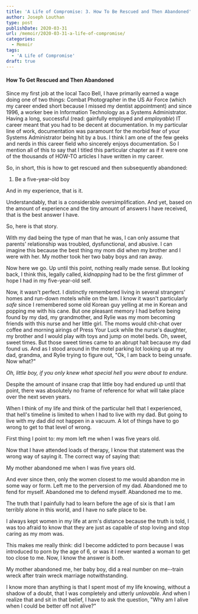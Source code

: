 ```yaml
---
title: 'A Life of Compromise: 3. How To Be Rescued and Then Abandoned'
author: Joseph Louthan
type: post
publishDate: 2020-03-31
url: /memoir/2020-03-31-a-life-of-compromise/
categories:
  - Memoir
tags:
  - 'A Life of Compromise'
draft: true
---
```


#### How To Get Rescued and Then Abandoned

Since my first job at the local Taco Bell, I have primarily earned a wage doing one of two things: Combat Photographer in the US Air Force (which my career ended short because I missed my dentist appointment) and since 1996, a worker bee in Information Technology as a Systems Administrator. Having a long, successful (read: gainfully employed and *employable*) IT career meant that you had to be decent at documentation. In my particular line of work, documentation was paramount for the morbid fear of your Systems Administrator being hit by a bus. I think I am one of the few geeks and nerds in this career field who sincerely enjoys documentation. So I mention all of this to say that I titled this particular chapter as if it were one of the thousands of HOW-TO articles I have written in my career.

So, in short, this is how to get rescued and then subsequently abandoned:

1. Be a five-year-old boy

And in my experience, that is it.

Understandably, that is a considerable oversimplification. And yet, based on the amount of experience and the tiny amount of answers I have received, that is the best answer I have.

So, here is that story.

With my dad being the type of man that he was, I can only assume that parents' relationship was troubled, dysfunctional, and abusive. I can imagine this because the best thing my mom did when my brother and I were with her. My mother took her two baby boys and ran away.

Now here we go. Up until this point, nothing really made sense. But looking back, I think this, legally called, *kidnapping* had to be the first glimmer of hope I had in my five-year-old self. 

Now, it wasn't perfect. I distinctly remembered living in several strangers' homes and run-down motels while on the lam. I know it wasn't particularly *safe* since I remembered some old Korean guy yelling at me in Korean and popping me with his cane. But one pleasant memory I had before being found by my dad, my grandmother, and Rylie was my mom becoming friends with this nurse and her little girl. The moms would chit-chat over coffee and morning airings of Press Your Luck while the nurse's daughter, my brother and I would play with toys and jump on motel beds. Oh, sweet, sweet times. But those sweet times came to an abrupt halt because my dad found us. And as I stood around in the motel parking lot looking up at my dad, grandma, and Rylie trying to figure out, "Ok, I am back to being unsafe. Now what?"

*Oh, little boy, if you only knew what special hell you were about to endure.*

Despite the amount of insane crap that little boy had endured up until that point, there was absolutely no frame of reference for what will take place over the next seven years.

When I think of my life and think of the particular hell that I experienced,  that hell's timeline is limited to when I had to live with my dad. But going to live with my dad did not happen in a vacuum. A lot of things have to go wrong to get to that level of wrong.

First thing I point to: my mom left me when I was five years old.

Now that I have attended loads of therapy, I know that statement was the wrong way of saying it. The correct way of saying that:

My mother abandoned me when I was five years old.

And ever since then, only the women closest to me would abandon me in some way or form. Left me to the perversion of my dad. Abandoned me to fend for myself. Abandoned me to defend myself. Abandoned me to me.

The truth that I painfully had to learn before the age of six is that I am terribly alone in this world, and I have no safe place to be.

I always kept women in my life at arm's distance because the truth is told, I was too afraid to know that they are just as capable of stop loving and stop caring as my mom was.

This makes me really think: did I become addicted to porn because I was introduced to porn by the age of 6, or was it I never wanted a woman to get too close to me. Now, I know the answer is *both*.

My mother abandoned me, her baby boy, did a real number on me--train wreck after train wreck marriage notwithstanding.

I know more than anything is that I spent most of my life knowing, without a shadow of a doubt, that I was completely and utterly *unlovable*. And when I realize that and sit in that belief, I have to ask the question, "Why am I alive when I could be better off not alive?"
